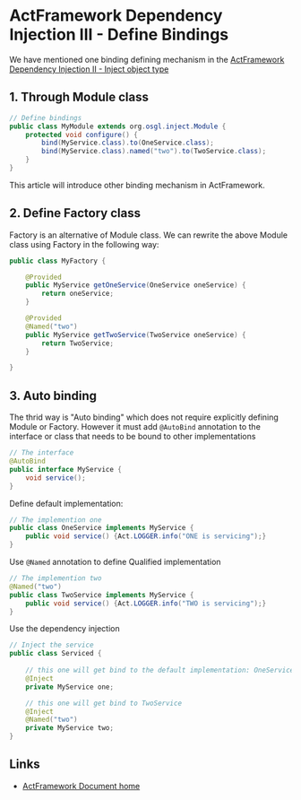 # ActFramework Dependency Injection III - Define Bindings

We have mentioned one binding defining mechanism in the [ActFramework Dependency Injection II - Inject object type](di-inject-type.md)

## 1. Through Module class

```java
// Define bindings
public class MyModule extends org.osgl.inject.Module {
    protected void configure() {
        bind(MyService.class).to(OneService.class);
        bind(MyService.class).named("two").to(TwoService.class);
    }
}
```

This article will introduce other binding mechanism in ActFramework.

## 2. Define Factory class

Factory is an alternative of Module class. We can rewrite the above Module class using Factory in the following way:

```java
public class MyFactory {

    @Provided
    public MyService getOneService(OneService oneService) {
        return oneService;
    }

    @Provided
    @Named("two")
    public MyService getTwoService(TwoService oneService) {
        return TwoService;
    }

}
```

## 3. Auto binding

The thrid way is "Auto binding" which does not require explicitly defining Module or Factory. 
However it must add `@AutoBind` annotation to the interface or class that needs to be bound to 
other implementations

```java
// The interface
@AutoBind
public interface MyService {
    void service();
}
```

Define default implementation:

```java
// The implemention one
public class OneService implements MyService {
    public void service() {Act.LOGGER.info("ONE is servicing");}
}
```

Use `@Named` annotation to define Qualified implementation

```java
// The implemention two
@Named("two")
public class TwoService implements MyService {
    public void service() {Act.LOGGER.info("TWO is servicing");}
}
```

Use the dependency injection

```java
// Inject the service
public class Serviced {
    
    // this one will get bind to the default implementation: OneService
    @Inject
    private MyService one;

    // this one will get bind to TwoService
    @Inject
    @Named("two")
    private MyService two;
}
```

## Links

* [ActFramework Document home](../index)
